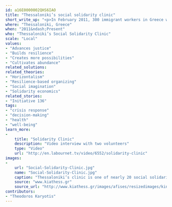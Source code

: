 ```yaml
---
id: a16E0000002QHS6IAO
title: "Thessaloniki’s social solidarity clinic"
short_write_up: "<p>In February 2011, 300 immigrant workers in Greece went on hunger strike demanding dignity and basic civil rights. After the successful conclusion of this protest, the medical team that monitored and supported the hunger strikers in Thessaloniki decided to form a permanent structure to provide health care services to the nearly three million uninsured Greeks and immigrants, who have been left to fend for themselves after the dismantling of the public health system under the dictates of the International Monetary Fund (IMF) and the European Commission. To date, more than 350 volunteers have cared for hundreds of thousands of patients at the Social Solidarity Clinic, which is sustained entirely by the donations of individuals and movement organizations, and managed horizontally by a general assembly.</p>"
where: "Thessaloniki, Greece"
when: "2011&ndash;Present"
who: "Thessaloniki’s Social Solidarity Clinic"
scale: "Local"
values:
- "Advances justice"
- "Builds resilience"
- "Creates more possibilities"
- "Cultivates abundance"
related_solutions:
related_theories:
- "Horizontalism"
- "Resilience-based organizing"
- "Social imagination"
- "Solidarity economics"
related_stories:
- "Initiative 136"
tags:
- "crisis response"
- "decision-making"
- "health"
- "well-being"
learn_more:
-
    title: "Solidarity Clinic"
    description: "Video interview with two volunteers"
    type: "Video"
    url: "http://en.labournet.tv/video/6552/solidarity-clinic"
images:
-
    url: "Social-Solidarity-Clinic.jpg"
    name: "Social-Solidarity-Clinic.jpg"
    caption: "Thessaloniki’s clinic is one of nearly 20 social solidarity clinics in Greece"
    source: "www.kiathess.gr"
    source_url: "http://www.kiathess.gr/images/afises/resizedimages/kinwniko.jpg"
contributors:
- "Theodoros Karyotis"
---
```

